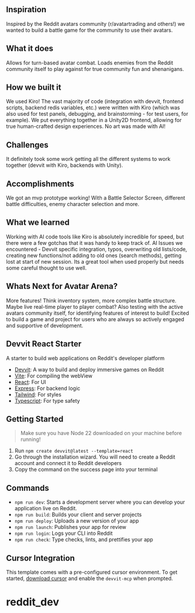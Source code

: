 ## Inspiration
 Inspired by the Reddit avatars community (r/avatartrading and others!) we wanted to build a battle game for the community to use their avatars.

 ## What it does
 Allows for turn-based avatar combat. Loads enemies from the Reddit community itself to play against for true community fun and shenanigans.
 
 ## How we built it
 We used Kiro! The vast majority of code (integration with devvit, frontend scripts, backend redis variables, etc.) were written with Kiro (which was also used for test panels, debugging, and brainstorming - for test users, for example).
 We put everything together in a Unity2D frontend, allowing for true human-crafted design experiences. No art was made with AI!
 
 ## Challenges
 It definitely took some work getting all the different systems to work together (devvit with Kiro, backends with Unity).
 
 ## Accomplishments
 We got an mvp prototype working! With a Battle Selector Screen, different battle difficulties, enemy character selection and more.
 
 ## What we learned
 Working with AI code tools like Kiro is absolutely incredible for speed, but there were a few gotchas that it was handy to keep track of.
 AI Issues we encountered - Devvit specific integration, typos, overwriting old lists/code, creating new functions/not adding to old ones (search methods), getting lost at start of new session.
 Its a great tool when used properly but needs some careful thought to use well.
 
 ## Whats Next for Avatar Arena?
 More features! Think inventory system, more complex battle structure. Maybe live real-time player to player combat?
 Also testing with the active avatars community itself, for identifying features of interest to build!
 Excited to build a game and project for users who are always so actively engaged and supportive of development.
 
## Devvit React Starter

A starter to build web applications on Reddit's developer platform

- [Devvit](https://developers.reddit.com/): A way to build and deploy immersive games on Reddit
- [Vite](https://vite.dev/): For compiling the webView
- [React](https://react.dev/): For UI
- [Express](https://expressjs.com/): For backend logic
- [Tailwind](https://tailwindcss.com/): For styles
- [Typescript](https://www.typescriptlang.org/): For type safety

## Getting Started

> Make sure you have Node 22 downloaded on your machine before running!

1. Run `npm create devvit@latest --template=react`
2. Go through the installation wizard. You will need to create a Reddit account and connect it to Reddit developers
3. Copy the command on the success page into your terminal

## Commands

- `npm run dev`: Starts a development server where you can develop your application live on Reddit.
- `npm run build`: Builds your client and server projects
- `npm run deploy`: Uploads a new version of your app
- `npm run launch`: Publishes your app for review
- `npm run login`: Logs your CLI into Reddit
- `npm run check`: Type checks, lints, and prettifies your app

## Cursor Integration

This template comes with a pre-configured cursor environment. To get started, [download cursor](https://www.cursor.com/downloads) and enable the `devvit-mcp` when prompted.
# reddit_dev
